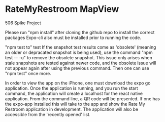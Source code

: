 # RateMyRestroom MapView
506 Spike Project

Please run "npm install" after cloning the github repo to install the correct packages
Expo-cli also must be installed prior to running the code.

"npm test to" test
If the snapshot test results come as 'obsolete' (meaning an older or depracated snapshot is being used), use the command "npm test -- -u" to remove the obsolete snapshot. This issue only arises when stale snapshots are tested against newer code, and the obsolete issue will not appear again after using the previous command. Then one can use "npm test" once more.

In order to view the app on the iPhone, one must download the expo go application. Once the application is running, and you run the start command, the application will create a localhost for the react native application. From the command line, a QR code will be presented. If one has the expo-app installed this will take to the app and show the Rate My Restroom application in development. The application will also be accessible from the 'recently opened' list.



